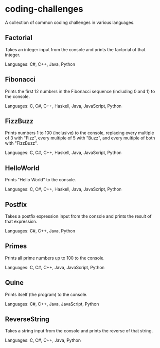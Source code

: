 # coding-challenges

A collection of common coding challenges in various languages.

## Factorial

Takes an integer input from the console and prints the factorial of that integer.

Languages: C#, C++, Java, Python

## Fibonacci

Prints the first 12 numbers in the Fibonacci sequence (including 0 and 1) to the console.

Languages: C, C#, C++, Haskell, Java, JavaScript, Python

## FizzBuzz

Prints numbers 1 to 100 (inclusive) to the console, replacing every multiple of 3 with "Fizz", every multiple of 5 with "Buzz", and every multiple of both with "FizzBuzz".

Languages: C, C#, C++, Haskell, Java, JavaScript, Python

## HelloWorld

Prints "Hello World" to the console.

Languages: C, C#, C++, Haskell, Java, JavaScript, Python

## Postfix

Takes a postfix expression input from the console and prints the result of that expression.

Languages: C#, C++, Java, Python

## Primes

Prints all prime numbers up to 100 to the console.

Languages: C, C#, C++, Java, JavaScript, Python

## Quine

Prints itself (the program) to the console.

Languages: C#, C++, Java, JavaScript, Python

## ReverseString

Takes a string input from the console and prints the reverse of that string.

Languages: C, C#, C++, Java, Python
